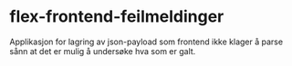 # flex-frontend-feilmeldinger
Applikasjon for lagring av json-payload som frontend ikke klager å parse sånn at det er mulig å undersøke hva som er galt.
